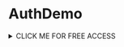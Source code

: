 # AuthDemo

<details><summary>CLICK ME FOR FREE ACCESS</summary>
<p>

#### MAKE BY Sayantan Kar...

#### Step 1. Add the JitPack repository to your build file

```java
	allprojects {
		repositories {
			...
			maven { url 'https://jitpack.io' }
		}
	}
```

#### Step 2. Add the dependency

```java
	dependencies {
	        implementation 'com.github.karsayantan:AuthDemo:Tag'
	}
```
</p>
</details>
